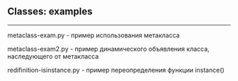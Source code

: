 ## Classes: examples

------

metaclass-exam.py - пример использования метакласса

metaclass-exam2.py - пример динамического объявления класса, наследующего от метакласса

redifinition-isinstance.py - пример переопределения функции instance()